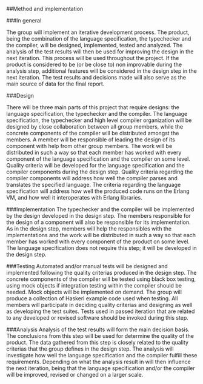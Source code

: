 ##Method and implementation

###In general

The group will implement an iterative development process. The product, being the combination of the language specification, the typechecker and the compiler, will be designed, implemented, tested and analyzed. The analysis of the test results will then be used for improving the design in the next iteration. This process will be used throughout the project. If the product is considered to be (or be close to) non improvable during the analysis step, additional features will be considered in the design step in the next iteration. The test results and decisions made will also serve as the main source of data for the final report.

###Design

There will be three main parts of this project that require designs: the language specification, the typechecker and the compiler. The language specification, the typechecker and high level compiler organization will be designed by close collaboration between all group members, while the concrete components of the compiler will be distributed amongst the members. A member will be responsible of leading the design of its component with help from other group members. The work will be distributed in such a way so that each member has worked with every component of the language specification and the compiler on some level. Quality criteria will be developed for the language specification and the compiler components during the design step. Quality criteria regarding the compiler components will address how well the compiler parses and translates the specified language. The criteria regarding the language specification will address how well the produced code runs on the Erlang VM, and how well it interoperates with Erlang libraries.

###Implementation
The typechecker and the compiler will be implemented by the design developed in the design step. The members responsible for the design of a component will also be responsible for its implementation. As in the design step, members will help the responsibles with the implementations and the work will be distributed in such a way so that each member has worked with every component of the product on some level. The language specification does not require this step; it will be developed in the design step.

###Testing
Automated and/or manual tests will be designed and implemented following the quality criterias produced in the design step. The concrete components of the compiler will be tested using black box testing, using mock objects if integration testing within the compiler should be needed. Mock objects will be implemented on demand. The group will produce a collection of Haskerl example code used when testing. All members will participate in deciding quality criterias and designing as well as developing the test suites. Tests used in passed iteration that are related to any developed or revised software should be invoked during this step.

###Analysis
Analysis of the test results will form the main decision basis. The conclusions from this step will be used for determine the quality of the product. The data gathered from this step is closely related to the quality criterias that the group defines in the design step. The analysis will investigate how well the language specification and the compiler fulfill these requirements. Depending on what the analysis result in will then influence the next iteration, being that the language specification and/or the compiler will be improved, revised or changed on a larger scale.
